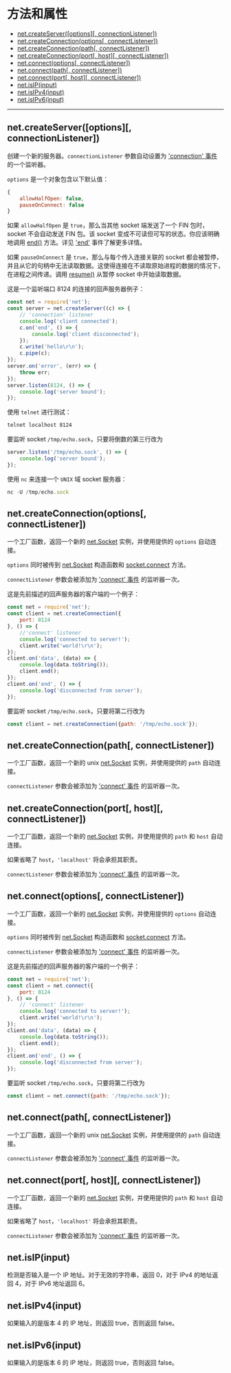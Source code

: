 # 方法和属性

* [net.createServer([options][, connectionListener])](#netcreateserveroptions)
* [net.createConnection(options[, connectListener])](#netcreateconnectionoptions-connectlistener)
* [net.createConnection(path[, connectListener])](#netcreateconnectionpath-connectlistener)
* [net.createConnection(port[, host][, connectListener])](#netcreateconnectionport_host_connectListener)
* [net.connect(options[, connectListener])](#netconnectoptions-connectlistener)
* [net.connect(path[, connectListener])](#netconnectpath_connectlistener)
* [net.connect(port[, host][, connectListener])](#netconnectport-host-connectlistener)
* [net.isIP(input)](#netisip-input)
* [net.isIPv4(input)](#netisipv4-input)
* [net.isIPv6(input)](#netisipv6-input)

--------------------------------------------------


## net.createServer([options][, connectionListener])

创建一个新的服务器。`connectionListener` 参数自动设置为 ['connection' 事件](./class_net_Server.md#event_connection) 的一个监听器。

`options` 是一个对象包含以下默认值：

``` javascript
{
    allowHalfOpen: false,
    pauseOnConnect: false
}
```

如果 `allowHalfOpen` 是 `true`，那么当其他 socket 端发送了一个 FIN 包时，socket 不会自动发送 FIN 包。该 socket 变成不可读但可写的状态。你应该明确地调用 [end()](./class_net_Socket.md#end) 方法。详见 ['end'](./class_net_Socket.md#event_end) 事件了解更多详情。

如果 `pauseOnConnect` 是 `true`，那么与每个传入连接关联的 socket 都会被暂停，并且从它的句柄中无法读取数据。这使得连接在不读取原始进程的数据的情况下，在进程之间传递。调用 [resume()](./class_net_Socket.md#resume) 从暂停 socket 中开始读取数据。

这是一个监听端口 8124 的连接的回声服务器例子：

``` javascript
const net = require('net');
const server = net.createServer((c) => {
    // 'connection' listener
    console.log('client connected');
    c.on('end', () => {
        console.log('client disconnected');
    });
    c.write('hello\r\n');
    c.pipe(c);
});
server.on('error', (err) => {
    throw err;
});
server.listen(8124, () => {
    console.log('server bound');
});
```

使用 `telnet` 进行测试：

``` bash
telnet localhost 8124
```

要监听 socket `/tmp/echo.sock`，只要将倒数的第三行改为

``` javascript
server.listen('/tmp/echo.sock', () => {
    console.log('server bound');
});
```

使用 `nc` 来连接一个 `UNIX` 域 socket 服务器：

``` javascript
nc -U /tmp/echo.sock
```


## net.createConnection(options[, connectListener])

一个工厂函数，返回一个新的 [net.Socket](./class_net_Socket.md#) 实例，并使用提供的 `options` 自动连接。

`options` 同时被传到 [net.Socket](./class_net_Socket.md#) 构造函数和 [socket.connect](./class_net_Socket.md#connect) 方法。

`connectListener` 参数会被添加为 ['connect' 事件](./class_net_Socket.md#event_connect) 的监听器一次。

这是先前描述的回声服务器的客户端的一个例子：

``` javascript
const net = require('net');
const client = net.createConnection({
    port: 8124
}, () => {
    //'connect' listener
    console.log('connected to server!');
    client.write('world!\r\n');
});
client.on('data', (data) => {
    console.log(data.toString());
    client.end();
});
client.on('end', () => {
    console.log('disconnected from server');
});
```

要监听 socket `/tmp/echo.sock`，只要将第二行改为

``` javascript
const client = net.createConnection({path: '/tmp/echo.sock'});
```


## net.createConnection(path[, connectListener])

一个工厂函数，返回一个新的 unix [net.Socket](./class_net_Socket.md#) 实例，并使用提供的 `path` 自动连接。

`connectListener` 参数会被添加为 ['connect' 事件](./class_net_Socket.md#event_connect) 的监听器一次。


## net.createConnection(port[, host][, connectListener])

一个工厂函数，返回一个新的 [net.Socket](./class_net_Socket.md#) 实例，并使用提供的 `path` 和 `host` 自动连接。

如果省略了 `host`，`'localhost'` 将会承担其职责。

`connectListener` 参数会被添加为 ['connect' 事件](./class_net_Socket.md#event_connect) 的监听器一次。


## net.connect(options[, connectListener])

一个工厂函数，返回一个新的 [net.Socket](./class_net_Socket.md#) 实例，并使用提供的 `options` 自动连接。

`options` 同时被传到 [net.Socket](./class_net_Socket.md#) 构造函数和 [socket.connect](./class_net_Socket.md#connect) 方法。

`connectListener` 参数会被添加为 ['connect' 事件](./class_net_Socket.md#event_connect) 的监听器一次。

这是先前描述的回声服务器的客户端的一个例子：

``` javascript
const net = require('net');
const client = net.connect({
    port: 8124
}, () => {
    // 'connect' listener
    console.log('connected to server!');
    client.write('world!\r\n');
});
client.on('data', (data) => {
    console.log(data.toString());
    client.end();
});
client.on('end', () => {
    console.log('disconnected from server');
});
```

要监听 socket `/tmp/echo.sock`，只要将第二行改为

``` javascript
const client = net.connect({path: '/tmp/echo.sock'});
```


## net.connect(path[, connectListener])

一个工厂函数，返回一个新的 unix [net.Socket](./class_net_Socket.md#) 实例，并使用提供的 `path` 自动连接。

`connectListener` 参数会被添加为 ['connect' 事件](./class_net_Socket.md#event_connect) 的监听器一次。


## net.connect(port[, host][, connectListener])

一个工厂函数，返回一个新的 [net.Socket](./class_net_Socket.md#) 实例，并使用提供的 `path` 和 `host` 自动连接。

如果省略了 `host`，`'localhost'` 将会承担其职责。

`connectListener` 参数会被添加为 ['connect' 事件](./class_net_Socket.md#event_connect) 的监听器一次。


## net.isIP(input)

检测是否输入是一个 IP 地址。对于无效的字符串，返回 0，对于 IPv4 的地址返回 4，对于 IPv6 地址返回 6。


## net.isIPv4(input)

如果输入的是版本 4 的 IP 地址，则返回 true，否则返回 false。


## net.isIPv6(input)

如果输入的是版本 6 的 IP 地址，则返回 true，否则返回 false。